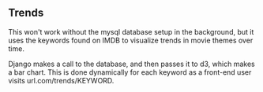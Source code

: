 ## Trends

This won't work without the mysql database setup in the background, but it uses the keywords found on IMDB to visualize trends in movie themes over time.

Django makes a call to the database, and then passes it to d3, which makes a bar chart. This is done dynamically for each keyword as a front-end user visits url.com/trends/KEYWORD.
